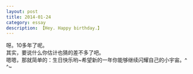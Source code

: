 ```yaml
---
layout: post
title: 2014-01-24
category: essay
description: 【Hey. Happy birthday.】
---
```


呀。10多年了呢。<br />
其实，要说什么你估计也猜的差不多了吧。<br />
嗯嗯，那就简单的：生日快乐哟~希望新的一年你能够继续闪耀自己的小宇宙。^ ^~<br />
